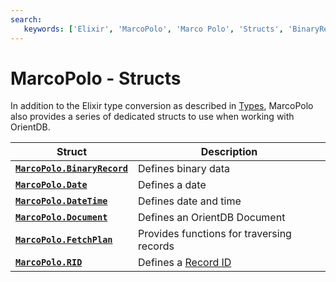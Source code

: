 ```yaml
---
search:
   keywords: ['Elixir', 'MarcoPolo', 'Marco Polo', 'Structs', 'BinaryRecord', 'Date', 'DateTime', 'Document', 'RID']
---
```


# MarcoPolo - Structs

In addition to the Elixir type conversion as described in [Types](MarcoPolo-Types.md), MarcoPolo also provides a series of dedicated structs to use when working with OrientDB.

| Struct | Description |
|---|---|
| [**`MarcoPolo.BinaryRecord`**](MarcoPolo-BinaryRecord.md) | Defines binary data |
| [**`MarcoPolo.Date`**](MarcoPolo-Date.md) | Defines a date |
| [**`MarcoPolo.DateTime`**](MarcoPolo-DateTime.md) | Defines date and time |
| [**`MarcoPolo.Document`**](MarcoPolo-Document.md) | Defines an OrientDB Document |
| [**`MarcoPolo.FetchPlan`**](MarcoPolo-FetchPlan.md) | Provides functions for traversing records |
| [**`MarcoPolo.RID`**](MarcoPolo-RID.md) | Defines a [Record ID](Concepts.md#record-id) |

